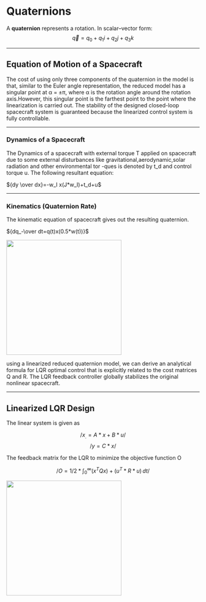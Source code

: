 # Quaternions

A **quaternion** represents a rotation. In scalar–vector form:
$$
\vec{q} = q_0 + q_1 i + q_2 j + q_3 k
$$

---

## Equation of Motion of a Spacecraft

The cost of using only three components of the quaternion in the model is that, similar to the Euler angle representation, the reduced model has a singular point at α = ±π, where α is the rotation angle around the rotation axis.However,
this singular point is the farthest point to the point where the linearization is carried out. The stability of the designed closed-loop spacecraft system is guaranteed because the linearized control system is fully controllable.

---

### Dynamics of a Spacecraft

The Dynamics of a spacecraft with external torque T applied on spacecraft due to some external disturbances like gravitational,aerodynamic,solar radiation and other environmental tor -ques is denoted by t_d and control torque u.
The following resultant equation:

${dy \over dx}=-w_I x(J*w_I)+t_d+u$

---

### Kinematics (Quaternion Rate)

The kinematic equation of spacecraft gives out the resulting quaternion. 

${dq_-\over dt=q(t)x(0.5*w(t))}$

<img src="images/Dynamics.png" width="300" />

using a linearized reduced quaternion model, we can derive an analytical formula for LQR optimal control that is explicitly related to the cost matrices Q and R. The LQR feedback controller globally stabilizes the original nonlinear spacecraft.

---

## Linearized LQR Design

The linear system is given as 

$$/x_.=A*x+B*u/$$ 
$$/y=C*x/$$ 

The feedback matrix for the LQR to minimize the objective function O

$$/O=1/2*\int_0^\infty (x^TQx)+(u^T*R*u)\,dt/$$

<img src="images\control.png" width="300" />
